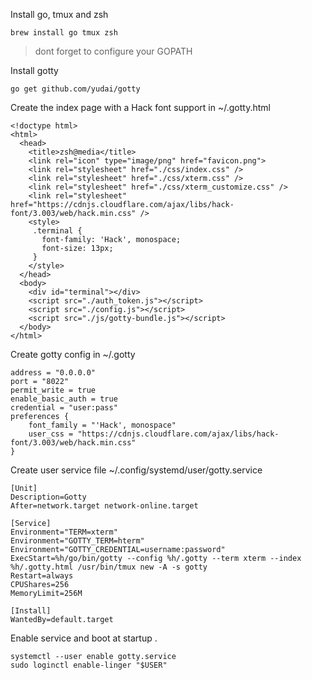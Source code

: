 

Install go, tmux and zsh
```
brew install go tmux zsh
```

> dont forget to configure your GOPATH

Install gotty 
```
go get github.com/yudai/gotty
```

Create the index page with a Hack font support in ~/.gotty.html

```
<!doctype html>
<html>
  <head>
    <title>zsh@media</title>
    <link rel="icon" type="image/png" href="favicon.png">
    <link rel="stylesheet" href="./css/index.css" />
    <link rel="stylesheet" href="./css/xterm.css" />
    <link rel="stylesheet" href="./css/xterm_customize.css" />
    <link rel="stylesheet" href="https://cdnjs.cloudflare.com/ajax/libs/hack-font/3.003/web/hack.min.css" />
    <style>
     .terminal {
       font-family: 'Hack', monospace;
       font-size: 13px;
     }
    </style>
  </head>
  <body>
    <div id="terminal"></div>
    <script src="./auth_token.js"></script>
    <script src="./config.js"></script>
    <script src="./js/gotty-bundle.js"></script>
  </body>
</html>
```

Create gotty config in ~/.gotty

```
address = "0.0.0.0"
port = "8022"
permit_write = true
enable_basic_auth = true
credential = "user:pass"
preferences {
    font_family = "'Hack', monospace"
    user_css = "https://cdnjs.cloudflare.com/ajax/libs/hack-font/3.003/web/hack.min.css"
}
```

Create user service file ~/.config/systemd/user/gotty.service

```
[Unit]
Description=Gotty
After=network.target network-online.target

[Service]
Environment="TERM=xterm"
Environment="GOTTY_TERM=hterm"
Environment="GOTTY_CREDENTIAL=username:password"
ExecStart=%h/go/bin/gotty --config %h/.gotty --term xterm --index %h/.gotty.html /usr/bin/tmux new -A -s gotty
Restart=always
CPUShares=256
MemoryLimit=256M

[Install]
WantedBy=default.target
```

Enable service and boot at startup . 

```
systemctl --user enable gotty.service
sudo loginctl enable-linger "$USER"
```
